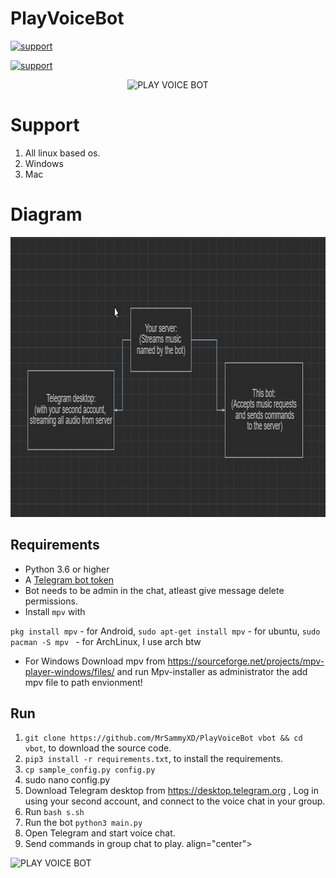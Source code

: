 # PlayVoiceBot
<a href="https://t.me/PlayVoiceChat"> <img src="https://img.shields.io/badge/telegram-Support_Group-blue?style=social&logo=telegram" alt="support" /></a> </p> <a href="https://t.me/PlayVoiceNews"> <img src="https://img.shields.io/badge/telegram-Support_Channel-blue?style=social&logo=telegram" alt="support" /></a>


<p align="center">
<img src="https://telegra.ph/file/6a2ffdaea5bf4b37eea4d.jpg" alt="PLAY VOICE BOT">



# Support

1. All linux based os.
2. Windows
3. Mac

# Diagram

<img src="Play/PlayVoice/scheme.png" width="919" height="448">

## Requirements

- Python 3.6 or higher
- A [Telegram bot token](//t.me/botfather)
- Bot needs to be admin in the chat, atleast give message delete permissions.
- Install `mpv` with

`pkg install mpv` - for Android,  `sudo apt-get install mpv` - for ubuntu, `sudo pacman -S mpv `  - for ArchLinux, I use arch btw
- For Windows Download mpv from https://sourceforge.net/projects/mpv-player-windows/files/ and run Mpv-installer as administrator the add mpv file to path envionment!

## Run

1. `git clone https://github.com/MrSammyXD/PlayVoiceBot vbot && cd vbot`, to download the source code.
3. `pip3 install -r requirements.txt`, to install the requirements.
4. `cp sample_config.py config.py`
5.  sudo nano config.py
6. Download Telegram desktop from https://desktop.telegram.org , Log in using your second account, and connect to the voice chat in your group.
8. Run ` bash s.sh `
9. Run the bot `python3 main.py`
10. Open Telegram and start voice chat.
11. Send commands in group chat to play.
align="center">
<img src="https://telegra.ph/file/b9aa6db39e7de590fc51b.jpg" alt="PLAY VOICE BOT">
